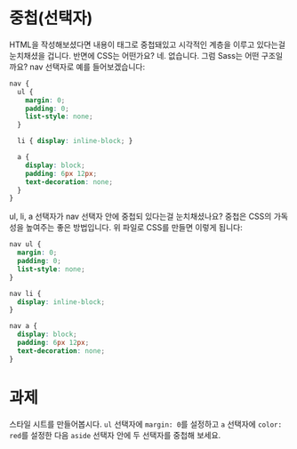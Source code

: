 # 중첩(선택자)

HTML을 작성해보셨다면 내용이 태그로 중첩돼있고 시각적인 계층을 이루고 있다는걸 눈치채셨을 겁니다. 반면에 CSS는 어떤가요? 네. 없습니다. 그럼 Sass는 어떤 구조일까요? nav 선택자로 예를 들어보겠습니다:

```scss
nav {
  ul {
    margin: 0;
    padding: 0;
    list-style: none;
  }

  li { display: inline-block; }

  a {
    display: block;
    padding: 6px 12px;
    text-decoration: none;
  }
}
```

ul, li, a 선택자가 nav 선택자 안에 중첩되 있다는걸 눈치채셨나요? 중첩은 CSS의 가독성을 높여주는 좋은 방법입니다. 위 파일로 CSS를 만들면 이렇게 됩니다:

```css
nav ul {
  margin: 0;
  padding: 0;
  list-style: none;
}

nav li {
  display: inline-block;
}

nav a {
  display: block;
  padding: 6px 12px;
  text-decoration: none;
}
```

# 과제

스타일 시트를 만들어봅시다. `ul` 선택자에 `margin: 0`를 설정하고 `a` 선택자에 `color: red`를 설정한 다음 `aside` 선택자 안에 두 선택자를 중첩해 보세요.
